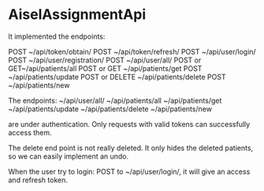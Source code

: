 # AiselAssignmentApi

It implemented the endpoints:

POST ~/api/token/obtain/
POST ~/api/token/refresh/
POST ~/api/user/login/
POST ~/api/user/registration/
POST ~/api/user/all/
POST or GET~/api/patients/all
POST or GET ~/api/patients/get
POST ~/api/patients/update
POST or DELETE ~/api/patients/delete
POST ~/api/patients/new

The endpoints:
~/api/user/all/
~/api/patients/all
~/api/patients/get
~/api/patients/update
~/api/patients/delete
~/api/patients/new

are under authentication. Only requests with valid tokens can successfully access them.

The delete end point is not really deleted.  It only hides the deleted patients, so we can  easily implement an undo.

When the user try to login: POST to ~/api/user/login/, it will give an access and refresh token.
